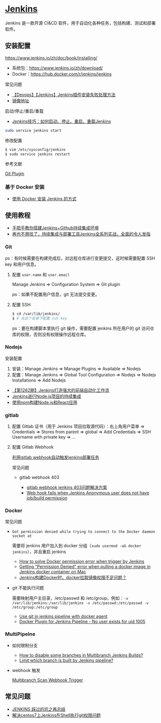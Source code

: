 # [Jenkins](https://www.jenkins.io/zh/)

Jenkins 是一款开源 CI&CD 软件，用于自动化各种任务，包括构建、测试和部署软件。

## 安装配置

https://www.jenkins.io/zh/doc/book/installing/

- 系统包：https://www.jenkins.io/zh/download/
- Docker：https://hub.docker.com/r/jenkins/jenkins

常见问题

- [【Devops】【Jenkins】Jenkins插件安装失败处理方法](http://mirror.esuni.jp/jenkins/)
- [镜像地址](http://mirrors.jenkins-ci.org/status.html)

启动/停止/重启/重载

- [Jenkins技巧：如何启动、停止、重启、重载Jenkins](https://www.cnblogs.com/dzblog/p/6962810.html)

```bash
sudo service jenkins start
```

修改配置

```bash
$ vim /etc/sysconfig/jenkins
$ sudo service jenkins restart
```

参考文献

[Git Plugin](https://wiki.jenkins.io/pages/viewpage.action?pageId=99058510&navigatingVersions=true)

### 基于 Docker 安装

- [使用 Docker 安装 Jenkins 的方式](https://segmentfault.com/a/1190000021925039)

## 使用教程

- [手把手教你搭建Jenkins+Github持续集成环境](https://github.com/muyinchen/woker/blob/master/%E9%9B%86%E6%88%90%E6%B5%8B%E8%AF%95%E7%8E%AF%E5%A2%83%E6%90%AD%E5%BB%BA/%E6%89%8B%E6%8A%8A%E6%89%8B%E6%95%99%E4%BD%A0%E6%90%AD%E5%BB%BAJenkins%2BGithub%E6%8C%81%E7%BB%AD%E9%9B%86%E6%88%90%E7%8E%AF%E5%A2%83.md)
- [再也不用找了，持续集成与部署工具Jenkins全系列实战，全面的令人发指](https://segmentfault.com/a/1190000023915935)

### Git

ps：有时候需要在构建完成后，对远程仓库进行变更提交，这时候需要配置 SSH key 和用户信息。

1. 配置 `user.name` 和 `user.email`

    Manage Jenkins => Configuration System => Git plugin

    ps：如果不配置用户信息，git 无法提交变更。

2. 配置 SSH

    ```bash
    $ cd /var/lib/jenkins/
    $ # 在这个目录下配置 ssh key
    ```

    ps：要在构建脚本里执行 git 操作，需要配置 jenkins 所在用户的 git 访问仓库的权限，否则没有权限操作远程仓库。

### Nodejs

安装配置

1. 安装：Manage Jenkins => Manage Plugins => Available => Nodejs
2. 配置：Manage Jenkins => Global Tool Configuration => Nodejs => Nodejs Installations => Add Nodejs

- [【第1262期】Jenkins打造强大的前端自动化工作流](https://juejin.im/entry/6844903601643454471)
- [Jenkins进行Node.js项目的持续集成](https://axiu.me/coding/jenkins-run-nodejs-project/)
- [使用npm构建Node.js和React应用 ](https://www.jenkins.io/zh/doc/tutorials/build-a-node-js-and-react-app-with-npm/)

### gitlab

1. 配置 Gitlab 证书（用于 Jenkins 项目拉取源代码）：右上角用户菜单 => Credentials => Stores from parent => global => Add Credentials => SSH Username with private key => ...
2. 配置 Gitlab Webhook

    [利用gitlab webhook自动触发jenkins部署任务](https://hadestang.github.io/2018/03/22/%E5%88%A9%E7%94%A8gitlab-webhook%E8%87%AA%E5%8A%A8%E8%A7%A6%E5%8F%91jenkins%E9%83%A8%E7%BD%B2%E4%BB%BB%E5%8A%A1/)

    常见问题

    - gitlab webhook 403

        - [gitlab webhook jenkins 403问题解决方案](https://www.cnblogs.com/kaerxifa/p/11671961.html)
        - [Web hook fails when Jenkins Anonymous user does not have job/build permission](https://github.com/jenkinsci/gitlab-plugin/issues/375)

### Docker

常见问题

- `Got permission denied while trying to connect to the Docker daemon socket at `

    需要将 jenkins 用户加入到 docker 分组（`sudo usermod -aG docker jenkins`），并且重启 jenkins

    - [How to solve Docker permission error when trigger by Jenkins](https://stackoverflow.com/questions/44444099/how-to-solve-docker-permission-error-when-trigger-by-jenkins)
    - [Getting “Permission Denied” error when pulling a docker image in Jenkins docker container on Mac](https://medium.com/swlh/getting-permission-denied-error-when-pulling-a-docker-image-in-jenkins-docker-container-on-mac-b335af02ebca)
    - [Jenkins构建Docker时，docker拉取镜像权限不足问题？](https://segmentfault.com/q/1010000010647228)

- git 不能执行问题

    需要映射用户主目录，/etc/passwd 和 /etc/group，例如：`-v /var/lib/jenkins:/var/lib/jenkins -v /etc/passwd:/etc/passwd -v /etc/group:/etc/group`

    - [Use git in jenkins pipeline with docker agent](https://stackoverflow.com/questions/42426325/use-git-in-jenkins-pipeline-with-docker-agent)
    - [Docker Plugin for Jenkins Pipeline - No user exists for uid 1005](https://stackoverflow.com/questions/42404473/docker-plugin-for-jenkins-pipeline-no-user-exists-for-uid-1005)

### MultiPipelne

- 如何限制分支

    - [How to disable some branches in Multibranch Jenkins Builds?](https://devops.stackexchange.com/questions/3400/how-to-disable-some-branches-in-multibranch-jenkins-builds)
    - [Limit which branch is built by Jenkins pipeline?](https://stackoverflow.com/questions/52821516/limit-which-branch-is-built-by-jenkins-pipeline)

- webhook 触发

    [Multibranch Scan Webhook Trigger](https://plugins.jenkins.io/multibranch-scan-webhook-trigger/)

## 常见问题

- [JENKINS 踩过的坑之再总结](https://www.cnblogs.com/vana/p/8707651.html)
- [解决centos7上Jenkins在Shell执行git权限问题](https://blog.csdn.net/abc81163788/article/details/105407160)
